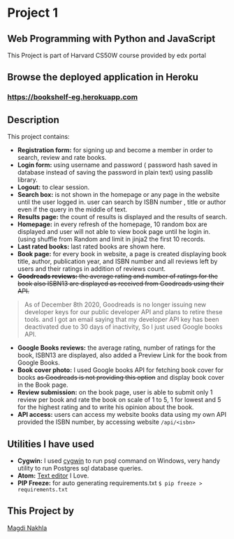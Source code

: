 # Project 1

## Web Programming with Python and JavaScript
This Project is part of Harvard CS50W course provided by edx portal

## Browse the deployed application in Heroku
### <https://bookshelf-eg.herokuapp.com>

## Description
This project contains:
* __Registration form:__ for signing up and become a member in order to search, review and rate books.
* __Login form:__ using username and password ( password hash saved in database instead of saving the password in plain text) using passlib library.
* __Logout:__ to clear session.
* __Search box:__ is not shown in the homepage or any page in the website until the user logged in.
  user can search by ISBN number , title or author even if the query in the middle of text.
* __Results page:__ the count of results is displayed and the results of search.
* __Homepage:__ in every refresh of the homepage, 10 random box are displayed and user will not able to view book page until he login in. (using shuffle from Random and limit in jinja2 the first 10 records.
* __Last rated books:__ last rated books are shown here.
* __Book page:__ for every book in website, a page is created displaying book title, author, publication year, and ISBN number and all reviews left by users and their ratings in addition of reviews count.
* ~~__Goodreads reviews:__ the average rating and number of ratings for the book also ISBN13 are displayed as received from  Goodreads using their API.~~
> As of December 8th 2020, Goodreads is no longer issuing new developer keys for our public developer API and plans to retire these tools. and I got an email saying that my developer API key has been deactivated due to 30 days of inactivity, So I just used Google books API.
* __Google Books reviews:__ the average rating, number of ratings for the book, ISBN13 are displayed, also added a Preview Link for the book from Google Books.
* __Book cover photo:__ I used Google books API for fetching book cover for books ~~as Goodreads is not providing this option~~ and display book cover in the Book page.
* __Review submission:__ on the book page, user is able to submit only 1 review per book and rate the book on scale of 1 to 5, 1 for lowest and 5 for the highest rating and to write his opinion about the book.
* __API access:__ users can access my website books data using my own API provided the ISBN number, by accessing website ```/api/<isbn>```

## Utilities I have used
* __Cygwin:__ I used [cygwin](https://cygwin.com/) to run psql command on Windows, very handy utility to run Postgres sql database queries.
* __Atom:__ [Text editor](https://atom.io/) I Love.
* __PIP Freeze:__ for auto generating requirements.txt ```$ pip freeze > requirements.txt```

## This Project by
[Magdi Nakhla](https://fb.me/nakhla)
